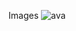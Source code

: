 Images
![ava](https://user-images.githubusercontent.com/32468953/221321929-7e4b0e3c-47c3-4b25-8f57-12de958892c7.jpg)

